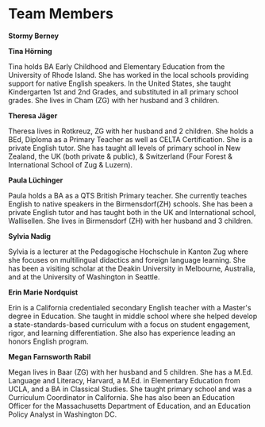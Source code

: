 # Team Members

**Stormy Berney**




**Tina Hörning**

Tina holds BA Early Childhood and Elementary Education from the University of Rhode Island.  She has worked in the local schools providing support for native English speakers.  In the United States, she taught Kindergarten 1st and 2nd Grades, and substituted in all primary school grades. She lives in Cham (ZG) with her husband and 3 children.  


**Theresa Jäger**

Theresa lives in Rotkreuz, ZG with her husband and 2 children.  She holds a BEd, Diploma as a Primary Teacher as well as CELTA Certification.  She is a private English tutor.  She has taught all levels of primary school in New Zealand, the UK (both private & public), & Switzerland (Four Forest & International School of Zug & Luzern).  

**Paula Lüchinger**

Paula holds a BA as a QTS British Primary teacher. She currently teaches English to native speakers in the Birmensdorf(ZH) schools. She has been a private English tutor and has taught both in the UK and International school, Wallisellen. She lives in Birmensdorf (ZH) with her husband and 3 children.

**Sylvia Nadig**

Sylvia is a lecturer at the Pedagogische Hochschule in Kanton Zug where she focuses on multilingual didactics and foreign language learning.  She has been a visiting scholar at the Deakin University in Melbourne, Australia, and at the University of Washington in Seattle.

**Erin Marie Nordquist** 

Erin is a California credentialed secondary English teacher with a Master's degree in Education. She taught in middle school where she helped develop a state-standards-based curriculum with a focus on student engagement, rigor, and learning differentiation. She also has experience leading an honors English program. 

**Megan Farnsworth Rabil**

Megan lives in Baar (ZG) with her husband and 5 children.  She has a M.Ed. Language and Literacy, Harvard, a M.Ed. in Elementary Education from UCLA, and a BA in Classical Studies.  She taught primary school and was a Curriculum Coordinator in California. She has also been an Education Officer for the Massachusetts Department of Education, and an Education Policy Analyst in Washington DC. 



   
    







<!--stackedit_data:
eyJoaXN0b3J5IjpbODc0NjM1ODU3XX0=
-->
